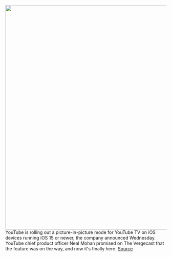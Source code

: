 <img src='https://cdn.vox-cdn.com/thumbor/qFfjGziFPBwW61zNn5boRQQjdzs=/0x0:2040x1360/1200x800/filters:focal(857x517:1183x843)/cdn.vox-cdn.com/uploads/chorus_image/image/70691628/acastro_180403_1777_youtube_0002.0.jpg' width='700px' /><br/>
YouTube is rolling out a picture-in-picture mode for YouTube TV on iOS devices running iOS 15 or newer, the company announced Wednesday. YouTube chief product officer Neal Mohan promised on The Vergecast that the feature was on the way, and now it's finally here.
<a href='https://www.theverge.com/2022/3/30/23003709/youtube-tv-picture-in-picture-iphone-ipad'> Source <a/>